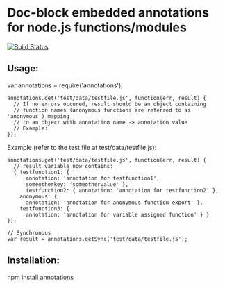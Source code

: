 Doc-block embedded annotations for node.js functions/modules
=========================

[![Build Status](https://secure.travis-ci.org/backhand/annotations.png?branch=master)](https://travis-ci.org/backhand/annotations)

Usage:
------
var annotations = require('annotations');

    annotations.get('test/data/testfile.js', function(err, result) {
      // If no errors occured, result should be an object containing
      // function names (anonymous functions are referred to as 'anonymous') mapping  
      // to an object with annotation name -> annotation value 
      // Example:
    });

Example (refer to the test file at test/data/testfile.js):

    annotations.get('test/data/testfile.js', function(err, result) {
      // result variable now contains:
      { testfunction1: { 
          annotation: 'annotation for testfunction1',
          someotherkey: 'someothervalue' },
          testfunction2: { annotation: 'annotation for testfunction2' },
        anonymous: { 
          annotation: 'annotation for anonymous function export' },
        testfunction3: { 
          annotation: 'annotation for variable assigned function' } }
    });
    
    // Synchronous
    var result = annotations.getSync('test/data/testfile.js');

Installation:
------------------------
npm install annotations